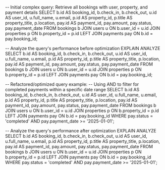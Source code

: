-- Initial complex query: Retrieve all bookings with user, property, and payment details
SELECT
    b.id AS booking_id,
    b.check_in,
    b.check_out,
    u.id AS user_id,
    u.full_name,
    u.email,
    p.id AS property_id,
    p.title AS property_title,
    p.location,
    pay.id AS payment_id,
    pay.amount,
    pay.status,
    pay.payment_date
FROM
    bookings b
JOIN
    users u ON b.user_id = u.id
JOIN
    properties p ON b.property_id = p.id
LEFT JOIN
    payments pay ON b.id = pay.booking_id;

-- Analyze the query's performance before optimization
EXPLAIN ANALYZE
SELECT
    b.id AS booking_id,
    b.check_in,
    b.check_out,
    u.id AS user_id,
    u.full_name,
    u.email,
    p.id AS property_id,
    p.title AS property_title,
    p.location,
    pay.id AS payment_id,
    pay.amount,
    pay.status,
    pay.payment_date
FROM
    bookings b
JOIN
    users u ON b.user_id = u.id
JOIN
    properties p ON b.property_id = p.id
LEFT JOIN
    payments pay ON b.id = pay.booking_id;

-- Refactored/optimized query example:
-- Using AND to filter for completed payments within a specific date range
SELECT
    b.id AS booking_id,
    b.check_in,
    b.check_out,
    u.id AS user_id,
    u.full_name,
    u.email,
    p.id AS property_id,
    p.title AS property_title,
    p.location,
    pay.id AS payment_id,
    pay.amount,
    pay.status,
    pay.payment_date
FROM
    bookings b
JOIN
    users u ON b.user_id = u.id
JOIN
    properties p ON b.property_id = p.id
LEFT JOIN
    payments pay ON b.id = pay.booking_id
WHERE
    pay.status = 'completed'
    AND pay.payment_date >= '2025-01-01';

-- Analyze the query's performance after optimization
EXPLAIN ANALYZE
SELECT
    b.id AS booking_id,
    b.check_in,
    b.check_out,
    u.id AS user_id,
    u.full_name,
    u.email,
    p.id AS property_id,
    p.title AS property_title,
    p.location,
    pay.id AS payment_id,
    pay.amount,
    pay.status,
    pay.payment_date
FROM
    bookings b
JOIN
    users u ON b.user_id = u.id
JOIN
    properties p ON b.property_id = p.id
LEFT JOIN
    payments pay ON b.id = pay.booking_id
WHERE
    pay.status = 'completed'
    AND pay.payment_date >= '2025-01-01';
    